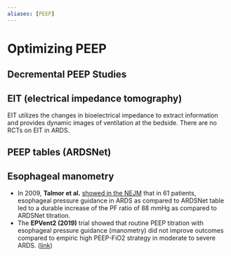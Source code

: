 ```yaml
---
aliases: [PEEP]
---
```

# Optimizing PEEP
## Decremental PEEP Studies

## EIT (electrical impedance tomography)
EIT utilizes the changes in bioelectrical impedance to extract information and provides dynamic images of ventilation at the bedside. There are no RCTs on EIT in ARDS.

## PEEP tables (ARDSNet)

## Esophageal manometry
- In 2009, **Talmor et al.** [showed in the NEJM](https://www.nejm.org/doi/full/10.1056/nejmoa0708638) that in 61 patients, esophageal pressure guidance in ARDS as compared to ARDSNet table led to a durable increase of the PF ratio of 88 mmHg as compared to ARDSNet titration.
- The **EPVent2 (2019)** trial showed that routine PEEP titration with esophageal pressure guidance (manometry) did not improve outcomes compared to empiric high PEEP-FiO2 strategy in moderate to severe ARDS. ([link](https://www.thebottomline.org.uk/summaries/icm/epvent2/))